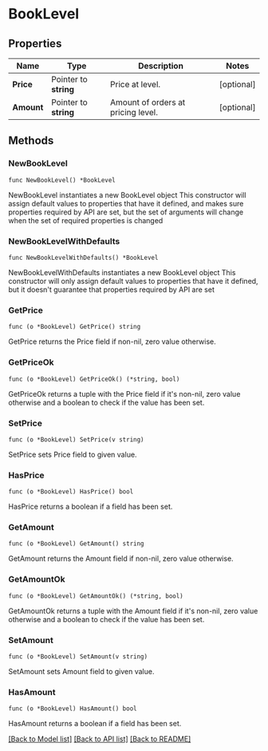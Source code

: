 # BookLevel

## Properties

Name | Type | Description | Notes
------------ | ------------- | ------------- | -------------
**Price** | Pointer to **string** | Price at level. | [optional] 
**Amount** | Pointer to **string** | Amount of orders at pricing level. | [optional] 

## Methods

### NewBookLevel

`func NewBookLevel() *BookLevel`

NewBookLevel instantiates a new BookLevel object
This constructor will assign default values to properties that have it defined,
and makes sure properties required by API are set, but the set of arguments
will change when the set of required properties is changed

### NewBookLevelWithDefaults

`func NewBookLevelWithDefaults() *BookLevel`

NewBookLevelWithDefaults instantiates a new BookLevel object
This constructor will only assign default values to properties that have it defined,
but it doesn't guarantee that properties required by API are set

### GetPrice

`func (o *BookLevel) GetPrice() string`

GetPrice returns the Price field if non-nil, zero value otherwise.

### GetPriceOk

`func (o *BookLevel) GetPriceOk() (*string, bool)`

GetPriceOk returns a tuple with the Price field if it's non-nil, zero value otherwise
and a boolean to check if the value has been set.

### SetPrice

`func (o *BookLevel) SetPrice(v string)`

SetPrice sets Price field to given value.

### HasPrice

`func (o *BookLevel) HasPrice() bool`

HasPrice returns a boolean if a field has been set.

### GetAmount

`func (o *BookLevel) GetAmount() string`

GetAmount returns the Amount field if non-nil, zero value otherwise.

### GetAmountOk

`func (o *BookLevel) GetAmountOk() (*string, bool)`

GetAmountOk returns a tuple with the Amount field if it's non-nil, zero value otherwise
and a boolean to check if the value has been set.

### SetAmount

`func (o *BookLevel) SetAmount(v string)`

SetAmount sets Amount field to given value.

### HasAmount

`func (o *BookLevel) HasAmount() bool`

HasAmount returns a boolean if a field has been set.


[[Back to Model list]](../README.md#documentation-for-models) [[Back to API list]](../README.md#documentation-for-api-endpoints) [[Back to README]](../README.md)


